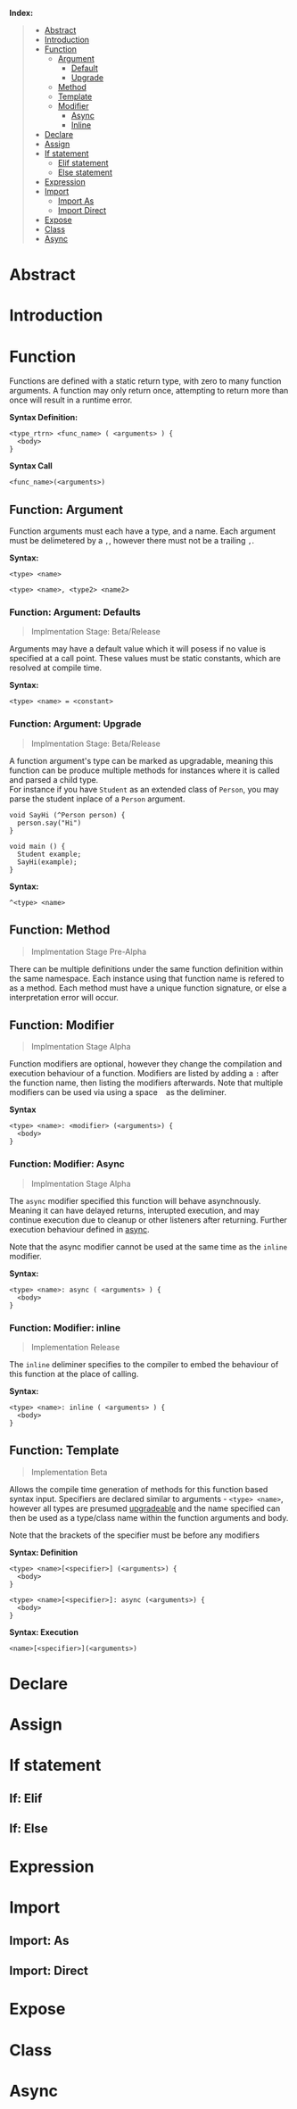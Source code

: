 **Index:**
> * [Abstract](#Abstract)
> * [Introduction](#Introduction)
> * [Function](#Function)
>   * [Argument](#Function:%20Argument)
>     * [Default](#Function:%20Argument:%20Default)
>     * [Upgrade](#Function:%20Argument:%20Upgrade)
>   * [Method](#Function:%20Method)
>   * [Template](#Function:%20Template)
>   * [Modifier](#Function:%20Modifier)
>     * [Async](#Function:%20Modifier:%20Async)
>     * [Inline](#Function:%20Modifier:%20Inline)
> * [Declare](#Declare)
> * [Assign](#Assign)
> * [If statement](#If%20statement)
>   * [Elif statement](#If:%20Elif)
>   * [Else statement](#If:%20Else)
> * [Expression](#Expression)
> * [Import](#Import)
>   * [Import As](#Import:%20As)
>   * [Import Direct](#Import:%20Direct)
> * [Expose](#Expose)
> * [Class](#Class)
> * [Async](#Async)

# Abstract
# Introduction

# Function
Functions are defined with a static return type, with zero to many function arguments. A function may only return once, attempting to return more than once will result in a runtime error.

**Syntax Definition:**
```qupa
<type_rtrn> <func_name> ( <arguments> ) {
  <body>
}
```
**Syntax Call**
```qupa
<func_name>(<arguments>)
```

## Function: Argument
Function arguments must each have a type, and a name. Each argument must be delimetered by a ``,``, however there must not be a trailing ``,``.

**Syntax:**
```qupa
<type> <name>
```
```qupa
<type> <name>, <type2> <name2>
```

### Function: Argument: Defaults
> Implmentation Stage: Beta/Release

Arguments may have a default value which it will posess if no value is specified at a call point. These values must be static constants, which are resolved at compile time.

**Syntax:**
```qupa
<type> <name> = <constant>
```

### Function: Argument: Upgrade
> Implmentation Stage: Beta/Release

A function argument's type can be marked as upgradable, meaning this function can be produce multiple methods for instances where it is called and parsed a child type.  
For instance if you have ``Student`` as an extended class of ``Person``, you may parse the student inplace of a ``Person`` argument.
```qupa
void SayHi (^Person person) {
  person.say("Hi")
}

void main () {
  Student example;
  SayHi(example);
}
```

**Syntax:**
```
^<type> <name>
```

## Function: Method
> Implmentation Stage Pre-Alpha

There can be multiple definitions under the same function definition within the same namespace. Each instance using that function name is refered to as a method. Each method must have a unique function signature, or else a interpretation error will occur.

## Function: Modifier
> Implmentation Stage Alpha

Function modifiers are optional, however they change the compilation and execution behaviour of a function. Modifiers are listed by adding a ``:`` after the function name, then listing the modifiers afterwards. Note that multiple modifiers can be used via using a space `` `` as the deliminer.

**Syntax**
```qupa
<type> <name>: <modifier> (<arguments>) {
  <body>
}
```

### Function: Modifier: Async
> Implmentation Stage Alpha

The ``async`` modifier specified this function will behave asynchnously. Meaning it can have delayed returns, interupted execution, and may continue execution due to cleanup or other listeners after returning. Further execution behaviour defined in [async](#Async).  

Note that the async modifier cannot be used at the same time as the ``inline`` modifier.

**Syntax:**
```qupa
<type> <name>: async ( <arguments> ) {
  <body>
}
```

### Function: Modifier: inline
> Implementation Release

The ``inline`` deliminer specifies to the compiler to embed the behaviour of this function at the place of calling.

**Syntax:**
```qupa
<type> <name>: inline ( <arguments> ) {
  <body>
}
```

## Function: Template
> Implementation Beta

Allows the compile time generation of methods for this function based syntax input. Specifiers are declared similar to arguments - ``<type> <name>``, however all types are presumed [upgradeable](#Function:%20Argument:%20Upgrade) and the name specified can then be used as a type/class name within the function arguments and body.

Note that the brackets of the specifier must be before any modifiers

**Syntax: Definition**
```qupa
<type> <name>[<specifier>] (<arguments>) {
  <body>
}
```
```qupa
<type> <name>[<specifier>]: async (<arguments>) {
  <body>
}
```

**Syntax: Execution**
```qupa
<name>[<specifier>](<arguments>)
```




# Declare

# Assign

# If statement
## If: Elif
## If: Else

# Expression

# Import

## Import: As

## Import: Direct

# Expose

# Class

# Async